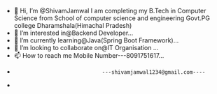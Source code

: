 - 👋 Hi, I’m @ShivamJamwal I am completing my B.Tech in Computer Science from School of computer science and engineering Govt.PG college Dharamshala(Himachal Pradesh)
- 👀 I’m interested in@Backend Developer...
- 🌱 I’m currently learning@Java(Spring Boot Framework)...
- 💞️ I’m looking to collaborate on@IT Organisation  ...
- 📫 How to reach me Mobile Number---8091751617...
-                                 ---shivamjamwal1234@gmail.com----
- 

<!---
ShivamJamwal/ShivamJamwal is a ✨ special ✨ repository because its `README.md` (this file) appears on your GitHub profile.
You can click the Preview link to take a look at your changes.
--->
